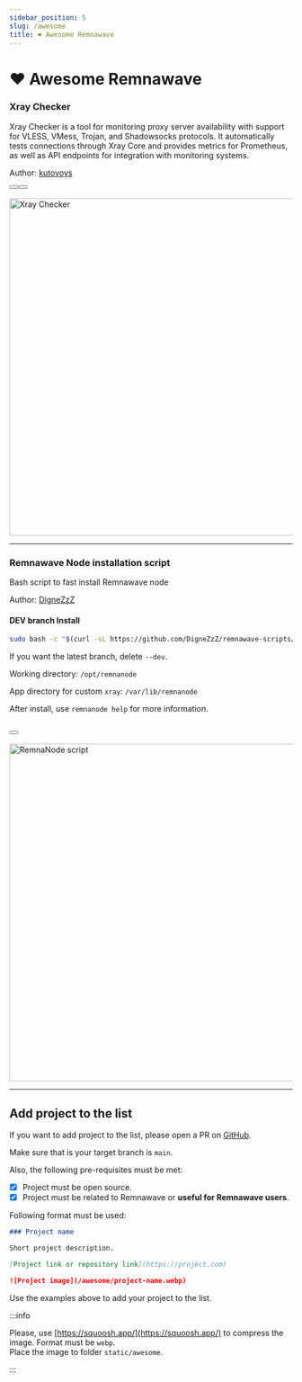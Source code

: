 ```yaml
---
sidebar_position: 5
slug: /awesome
title: ❤️ Awesome Remnawave
---
```


# ❤️ Awesome Remnawave

### Xray Checker

Xray Checker is a tool for monitoring proxy server availability with support for VLESS, VMess, Trojan, and Shadowsocks protocols. It automatically tests connections through Xray Core and provides metrics for Prometheus, as well as API endpoints for integration with monitoring systems.

Author: [kutovoys](https://github.com/kutovoys)

<div style={{ display: 'flex', justifyContent: 'center', gap: '1rem' }}>
  <Button label="Github repository" link="https://github.com/kutovoys/xray-checker" variant="secondary" size="md" outline />
  <Button label="Documentation" link="https://xray-checker.kutovoy.dev/" variant="secondary" size="md" outline />
</div>
<br />

<div style={{ display: 'flex', justifyContent: 'center' }}>
  <img src="/awesome/xray-checker.webp" alt="Xray Checker" width="600" />
</div>

---

### Remnawave Node installation script

Bash script to fast install Remnawave node

Author: [DigneZzZ](https://github.com/dignezzz)

#### DEV branch Install

```bash
sudo bash -c "$(curl -sL https://github.com/DigneZzZ/remnawave-scripts/raw/main/remnanode.sh)" @ install --dev
```

If you want the latest branch, delete `--dev`.

Working directory: `/opt/remnanode`

App directory for custom `xray`: `/var/lib/remnanode`

After install, use `remnanode help` for more information.

<br />
<div style={{ display: 'flex', justifyContent: 'center', gap: '1rem' }}>
  <Button label="Github repository" link="https://github.com/DigneZzZ/remnawave-scripts" variant="secondary" size="md" outline />
</div>
<br />

<div style={{ display: 'flex', justifyContent: 'center' }}>
  <img src="/awesome/remnanode-script.webp" alt="RemnaNode script" width="600" />
</div>

---

## Add project to the list

If you want to add project to the list, please open a PR on [GitHub](https://github.com/remnawave/panel/blob/main/docs/awesome-remnawave/index.md).

Make sure that is your target branch is `main`.

Also, the following pre-requisites must be met:

- [x] Project must be open source.
- [x] Project must be related to Remnawave or **useful for Remnawave users**.

Following format must be used:

```md
### Project name

Short project description.

[Project link or repository link](https://project.com)

![Project image](/awesome/project-name.webp)
```

Use the examples above to add your project to the list.

:::info

Please, use [https://squoosh.app/](https://squoosh.app/) to compress the image. Format must be `webp`.  
Place the image to folder `static/awesome`.

:::
